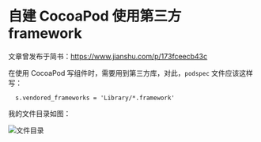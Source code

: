 # 自建 CocoaPod 使用第三方 framework

文章曾发布于简书：https://www.jianshu.com/p/173fceecb43c

在使用 CocoaPod 写组件时，需要用到第三方库，对此，`podspec` 文件应该这样写：

```
  s.vendored_frameworks = 'Library/*.framework'
```

我的文件目录如图：

![文件目录](https://upload-images.jianshu.io/upload_images/187394-27d6e71e2ebffbc5.png?imageMogr2/auto-orient/strip%7CimageView2/2/w/1240)
